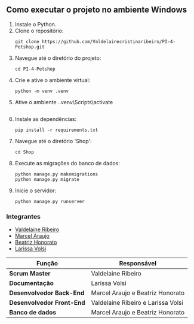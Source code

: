 ## Como executar o projeto no ambiente Windows

1. Instale o Python.
2. Clone o repositório:
    ```
    git clone https://github.com/Valdelainecristinaribeiro/PI-4-Petshop.git
    ```
3. Navegue até o diretório do projeto:
    ```
    cd PI-4-Petshop
    ```
4. Crie e ative o ambiente virtual:
    ```
    python -m venv .venv
5. Ative o ambiente
    .\.venv\Scripts\activate
    ```
6. Instale as dependências:
    ```
    pip install -r requirements.txt
    ```
7. Navegue até o diretório 'Shop':
    ```
    cd Shop
    ```
8. Execute as migrações do banco de dados:
    ```
    python manage.py makemigrations
    python manage.py migrate
    ```
9. Inicie o servidor:
    ```
    python manage.py runserver
    ```


### Integrantes
- [Valdelaine Ribeiro](https://github.com/Valdelainecristinaribeiro)
- [Marcel Araujo](https://github.com/araujomarcel)
- [Beatriz Honorato](https://github.com/BeatrizHonorato)
- [Larissa Volsi](https://github.com/Lvolsi)


| Função | Responsável |
| ------ | ------ |
| **Scrum Master** |Valdelaine Ribeiro |
| **Documentação** | Larissa Volsi |
| **Desenvolvedor Back-End** | Marcel Araujo e Beatriz Honorato |
| **Desenvolvedor Front-End** | Valdelaine Ribeiro e Larissa Volsi |
| **Banco de dados** | Marcel Araujo e Beatriz Honorato |
